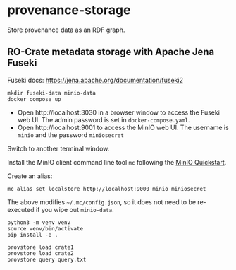 # provenance-storage

Store provenance data as an RDF graph.


## RO-Crate metadata storage with Apache Jena Fuseki

Fuseki docs: https://jena.apache.org/documentation/fuseki2


```
mkdir fuseki-data minio-data
docker compose up
```

* Open http://localhost:3030 in a browser window to access the Fuseki web UI. The admin password is set in `docker-compose.yaml`.
* Open http://localhost:9001 to access the MinIO web UI. The username is `minio` and the password `miniosecret`

Switch to another terminal window.

Install the MinIO client command line tool `mc` following the [MinIO Quickstart](https://min.io/docs/minio/linux/reference/minio-mc.html#quickstart).

Create an alias:

```
mc alias set localstore http://localhost:9000 minio miniosecret
```

The above modifies `~/.mc/config.json`, so it does not need to be re-executed if you wipe out `minio-data`.

```
python3 -m venv venv
source venv/bin/activate
pip install -e .

provstore load crate1
provstore load crate2
provstore query query.txt
```
